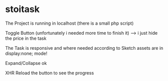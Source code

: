 # stoitask

The Project is running in localhost (there is a small php script)

Toggle Button (unfortunately i needed more time to finish it) --> i just hide the price in the task

The Task is responsive and where needed according to Sketch assets are in display:none;  mode!

Expand/Collapse ok

XHR Reload the button to see the progress
